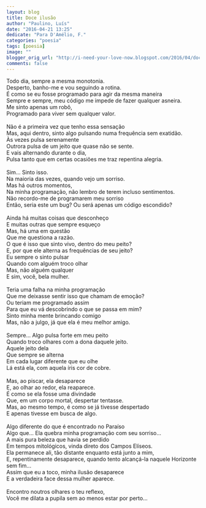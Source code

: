 ```yaml
---
layout: blog
title: Doce ilusão
author: "Paulino, Luís"
date: "2016-04-21 13:25"
dedicate: "Para D'Amélio, F."
categories: "poesia"
tags: [poesia]
image: ""
blogger_orig_url: "http://i-need-your-love-now.blogspot.com/2016/04/doce-ilusao.html"
comments: false
---
```


Todo dia, sempre a mesma monotonia.\
Desperto, banho-me e vou seguindo a rotina.\
É como se eu fosse programado para agir da mesma maneira\
Sempre e sempre, meu código me impede de fazer qualquer asneira.\
Me sinto apenas um robô,\
Programado para viver sem qualquer valor.\
\
Não é a primeira vez que tenho essa sensação\
Mas, aqui dentro, sinto algo pulsando numa frequência sem exatidão.\
Às vezes pulsa serenamente\
Outrora pulsa de um jeito que quase não se sente.\
E vais alternando durante o dia,\
Pulsa tanto que em certas ocasiões me traz repentina alegria.\
\
Sim... Sinto isso.\
Na maioria das vezes, quando vejo um sorriso.\
Mas há outros momentos,\
Na minha programação, não lembro de terem incluso sentimentos.\
Não recordo-me de programarem meu sorriso\
Então, seria este um bug? Ou será apenas um código escondido?\
\
Ainda há muitas coisas que desconheço\
E muitas outras que sempre esqueço\
Mas, há uma em questão\
Que me questiona a razão.\
O que é isso que sinto vivo, dentro do meu peito?\
E, por que ele alterna as frequências de seu jeito?\
Eu sempre o sinto pulsar\
Quando com alguém troco olhar\
Mas, não alguém qualquer\
E sim, você, bela mulher.\
\
Teria uma falha na minha programação\
Que me deixasse sentir isso que chamam de emoção?\
Ou teriam me programado assim\
Para que eu vá descobrindo o que se passa em mim?\
Sinto minha mente brincando comigo\
Mas, não a julgo, já que ela é meu melhor amigo.\
\
Sempre... Algo pulsa forte em meu peito\
Quando troco olhares com a dona daquele jeito.\
Aquele jeito dela\
Que sempre se alterna\
Em cada lugar diferente que eu olhe\
Lá está ela, com aquela íris cor de cobre.\
\
Mas, ao piscar, ela desaparece\
E, ao olhar ao redor, ela reaparece.\
É como se ela fosse uma divindade\
Que, em um corpo mortal, despertar tentasse.\
Mas, ao mesmo tempo, é como se já tivesse despertado\
E apenas tivesse em busca de algo.\
\
Algo diferente do que é encontrado no Paraíso\
Algo que... Ela quebra minha programação com seu sorriso...\
A mais pura beleza que havia se perdido\
Em tempos mitológicos, vinda direto dos Campos Elíseos.\
Ela permanece ali, tão distante enquanto está junto a mim,\
E, repentinamente desaparece, quando tento alcançá-la naquele Horizonte sem fim...\
Assim que eu a toco, minha ilusão desaparece\
E a verdadeira face dessa mulher aparece.\
\
Encontro noutros olhares o teu reflexo,\
Você me dilata a pupila sem ao menos estar por perto...
